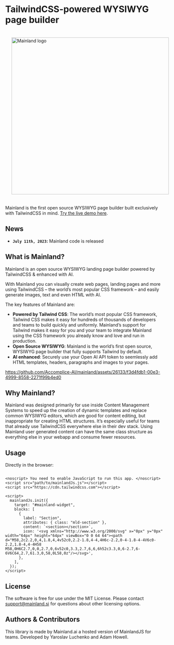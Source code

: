 # TailwindCSS-powered WYSIWYG page builder

<img src="https://mainland.ai/assets/logo-344144e2998fd3671a1881bbed99b554f01c511ac261be4054c950c4fb25f7e3.svg" width="500" alt="Mainland logo" style="margin: 20px;" />

Mainland is the first open source WYSIWYG page builder built exclusively with TailwindCSS in mind. [Try the live demo here](https://demo.mainland.ai).

## News

- **`July 11th, 2023`:** Mainland code is released

## What is Mainland?

Mainland is an open source WYSIWYG landing page builder powered by TailwindCSS & enhanced with AI. 

With Mainland you can visually create web pages, landing pages and more using TailwindCSS – the world’s most popular CSS framework – and easily generate images, text and even HTML with AI.

The key features of Mainland are:

- **Powered by Tailwind CSS**: The world’s most popular CSS framework, Tailwind CSS makes it easy for hundreds of thousands of developers and teams to build quickly and uniformly. Mainland’s support for Tailwind makes it easy for you and your team to integrate Mainland using the CSS framework you already know and love and run in production.
- **Open Source WYSIWYG**: Mainland is the world’s first open source, WYSIWYG page builder that fully supports Tailwind by default.
- **AI enhanced**: Securely use your Open AI API token to seemlessly add HTML templates, headers, paragraphs and images to your pages.

https://github.com/Accomplice-AI/mainland/assets/26133/f3d4fdb1-00e3-4999-8558-2271f99b4ed0

## Why Mainland?

Mainland was designed primarily for use inside Content Management Systems to speed up the creation of dynamic templates and replace common WYSIWYG editors, which are good for content editing, but inappropriate for creating HTML structures. It’s especially useful for teams that already use TailwindCSS everywhere else in their dev stack. Using Mainland user generated content can have the same class structure as everything else in your webapp and consume fewer resources.

## Usage

Directly in the browser:

```<div id="mainland-widget"></div>

<noscript> You need to enable JavaScript to run this app. </noscript>
<script src="path/to/mainlandJs.js"></script>
<script src="https://cdn.tailwindcss.com"></script>

<script>
  mainlandJs.init({
    target: "#mainland-widget",
    blocks: [
      {
        label: "Section",
        attributes: { class: "mld-section" },
        content: `<section></section>`,
        icon: '<svg xmlns="http://www.w3.org/2000/svg" x="0px" y="0px" width="64px" height="64px" viewBox="0 0 64 64"><path d="M58,2c2.2,0,4,1.8,4,4v52c0,2.2-1.8,4-4,4H6c-2.2,0-4-1.8-4-4V6c0-2.2,1.8-4,4-4H58 M58,0H6C2.7,0,0,2.7,0,6v52c0,3.3,2.7,6,6,6h52c3.3,0,6-2.7,6-6V6C64,2.7,61.3,0,58,0L58,0z"/></svg>',
      },
    ],
  });
</script>
```

## License

The software is free for use under the MIT License. Please contact [support@mainland.si](mailto:support@mainland.ai?subject=Mainland%20License) for questions about other licensing options.

## Authors & Contributors

This library is made by Mainland.ai a hosted version of MainlandJS for teams.
Developed by Yaroslav Luchenko and Adam Howell.
